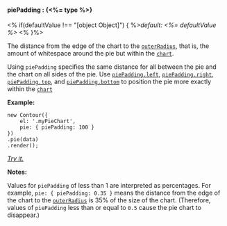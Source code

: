 #### **piePadding** : {<%= type %>}

<% if(defaultValue !== "[object Object]") { %>*default: <%= defaultValue %>* <% }%>

The distance from the edge of the chart to the [`outerRadius`](#config_config.pie.outerRadius), that is, the amount of whitespace around the pie but within the [`chart`](#config_config.chart).

Using `piePadding` specifies the same distance for all between the pie and the chart on all sides of the pie. Use [`piePadding.left`](#config_config.pie.piePadding.left), [`piePadding.right`](#config_config.pie.piePadding.right), [`piePadding.top`](#config_config.pie.piePadding.top), and [`piePadding.bottom`](#config_config.pie.piePadding.bottom) to position the pie more exactly within the [`chart`](#config_config.chart)

**Example:**

    new Contour({
        el: '.myPieChart',
        pie: { piePadding: 100 }
    })
    .pie(data)
    .render();

*[Try it.](<%= jsFiddleLink %>)*

**Notes:**

Values for `piePadding` of less than 1 are interpreted as percentages. For example, `pie: { piePadding: 0.35 }` means the distance from the edge of the chart to the [`outerRadius`](#config_config.pie.outerRadius) is 35% of the size of the chart. (Therefore, values of `piePadding` less than or equal to `0.5` cause the pie chart to disappear.)

